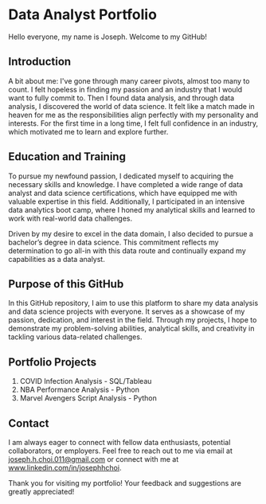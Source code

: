 # Data Analyst Portfolio

Hello everyone, my name is Joseph. Welcome to my GitHub!

## Introduction
A bit about me: I've gone through many career pivots, almost too many to count. I felt hopeless in finding my passion and an industry that I would want to fully commit to. Then I found data analysis, and through data analysis, I discovered the world of data science. It felt like a match made in heaven for me as the responsibilities align perfectly with my personality and interests. For the first time in a long time, I felt full confidence in an industry, which motivated me to learn and explore further.

## Education and Training
To pursue my newfound passion, I dedicated myself to acquiring the necessary skills and knowledge. I have completed a wide range of data analyst and data science certifications, which have equipped me with valuable expertise in this field. Additionally, I participated in an intensive data analytics boot camp, where I honed my analytical skills and learned to work with real-world data challenges.

Driven by my desire to excel in the data domain, I also decided to pursue a bachelor’s degree in data science. This commitment reflects my determination to go all-in with this data route and continually expand my capabilities as a data analyst.

## Purpose of this GitHub
In this GitHub repository, I aim to use this platform to share my data analysis and data science projects with everyone. It serves as a showcase of my passion, dedication, and interest in the field. Through my projects, I hope to demonstrate my problem-solving abilities, analytical skills, and creativity in tackling various data-related challenges.

## Portfolio Projects
1. COVID Infection Analysis - SQL/Tableau
2. NBA Performance Analysis - Python
3. Marvel Avengers Script Analysis - Python

## Contact
I am always eager to connect with fellow data enthusiasts, potential collaborators, or employers. Feel free to reach out to me via email at joseph.h.choi.011@gmail.com or connect with me at www.linkedin.com/in/josephhchoi.

Thank you for visiting my portfolio! Your feedback and suggestions are greatly appreciated!
